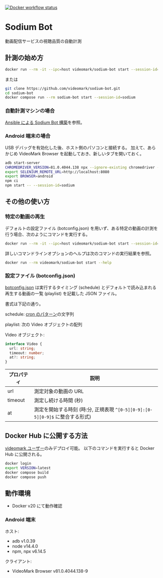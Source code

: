 [![Docker workflow status](https://github.com/videomark/sodium-bot/workflows/Docker/badge.svg)](https://github.com/videomark/sodium-bot/actions?query=workflow%3ADocker)

# Sodium Bot

動画配信サービスの視聴品質の自動計測

## 計測の始め方

```sh
docker run --rm -it --ipc=host videomark/sodium-bot start --session-id=sodium
```

または

```sh
git clone https://github.com/videomark/sodium-bot.git
cd sodium-bot
docker compose run --rm sodium-bot start --session-id=sodium
```

### 自動計測マシンの場合

[Ansible による Sodium Bot 構築](ansible/README.md)を参照。

### Android 端末の場合

USB デバッグを有効化した後、ホスト側のパソコンと接続する。
加えて、あらかじめ VideoMark Browser を起動しておき、新しいタブを開いておく。

```sh
adb start-server
CHROMEDRIVER_VERSION=81.0.4044.138 npx --ignore-existing chromedriver --port=8080 &
export SELENIUM_REMOTE_URL=http://localhost:8080
export BROWSER=android
npm ci
npm start -- --session-id=sodium
```

## その他の使い方

### 特定の動画の再生

デフォルトの設定ファイル (botconfig.json) を用いず、ある特定の動画の計測を行う場合、次のようにコマンドを実行する。

```sh
docker run --rm -it --ipc=host videomark/sodium-bot start --session-id=sodium -t 180 https://www.youtube.com/watch?v=mY6sChi65oU
```

詳しいコマンドラインオプションのヘルプは次のコマンドの実行結果を参照。

```sh
docker run --rm videomark/sodium-bot start --help
```

### 設定ファイル (botconfig.json)

[botconfig.json](botconfig.json) は実行するタイミング (schedule) とデフォルトで読み込まれる再生する動画の一覧 (playlist) を記載した JSON ファイル。

書式は下記の通り。

schedule:
[cron のパターン](https://www.npmjs.com/package/cron#available-cron-patterns)の文字列

playlist:
次の Video オブジェクトの配列

Video オブジェクト:

```ts
interface Video {
  url: string;
  timeout: number;
  at?: string;
}
```

| プロパティ | 説明                                                                          |
| ---------- | ----------------------------------------------------------------------------- |
| url        | 測定対象の動画の URL                                                          |
| timeout    | 測定し続ける時間 (秒)                                                         |
| at         | 測定を開始する時刻 (時:分, 正規表現 `^[0-5][0-9]:[0-5][0-9]$` に整合する形式) |

## Docker Hub に公開する方法

[videomark ユーザー](https://hub.docker.com/u/videomark)のみデプロイ可能。
以下のコマンドを実行すると Docker Hub に公開される。

```sh
docker login
export VERSION=latest
docker compose build
docker compose push
```

## 動作環境

- Docker v20 にて動作確認

### Android 端末

ホスト:

- adb v1.0.39
- node v14.4.0
- npm, npx v6.14.5

クライアント:

- VideoMark Browser v81.0.4044.138-9
